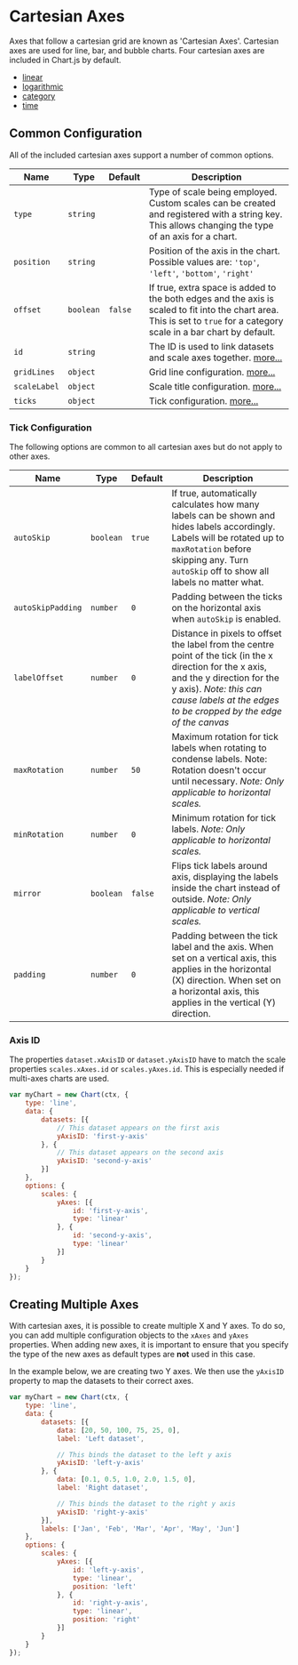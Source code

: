 # Cartesian Axes

Axes that follow a cartesian grid are known as 'Cartesian Axes'. Cartesian axes are used for line, bar, and bubble charts. Four cartesian axes are included in Chart.js by default.

* [linear](./linear.md#linear-cartesian-axis)
* [logarithmic](./logarithmic.md#logarithmic-cartesian-axis)
* [category](./category.md#category-cartesian-axis)
* [time](./time.md#time-cartesian-axis)

## Common Configuration

All of the included cartesian axes support a number of common options.

| Name | Type | Default | Description
| ---- | ---- | ------- | -----------
| `type` | `string` | | Type of scale being employed. Custom scales can be created and registered with a string key. This allows changing the type of an axis for a chart.
| `position` | `string` | | Position of the axis in the chart. Possible values are: `'top'`, `'left'`, `'bottom'`, `'right'`
| `offset` | `boolean` | `false` | If true, extra space is added to the both edges and the axis is scaled to fit into the chart area. This is set to `true` for a category scale in a bar chart by default.
| `id` | `string` | | The ID is used to link datasets and scale axes together. [more...](#axis-id)
| `gridLines` | `object` | | Grid line configuration. [more...](styling.md#grid-line-configuration)
| `scaleLabel` | `object` | | Scale title configuration. [more...](labelling.md#scale-title-configuration)
| `ticks` | `object` | | Tick configuration. [more...](#tick-configuration)

### Tick Configuration
The following options are common to all cartesian axes but do not apply to other axes.

| Name | Type | Default | Description
| ---- | ---- | ------- | -----------
| `autoSkip` | `boolean` | `true` | If true, automatically calculates how many labels can be shown and hides labels accordingly. Labels will be rotated up to `maxRotation` before skipping any. Turn `autoSkip` off to show all labels no matter what.
| `autoSkipPadding` | `number` | `0` | Padding between the ticks on the horizontal axis when `autoSkip` is enabled.
| `labelOffset` | `number` | `0` | Distance in pixels to offset the label from the centre point of the tick (in the x direction for the x axis, and the y direction for the y axis). *Note: this can cause labels at the edges to be cropped by the edge of the canvas*
| `maxRotation` | `number` | `50` | Maximum rotation for tick labels when rotating to condense labels. Note: Rotation doesn't occur until necessary. *Note: Only applicable to horizontal scales.*
| `minRotation` | `number` | `0` | Minimum rotation for tick labels. *Note: Only applicable to horizontal scales.*
| `mirror` | `boolean` | `false` | Flips tick labels around axis, displaying the labels inside the chart instead of outside. *Note: Only applicable to vertical scales.*
| `padding` | `number` | `0` | Padding between the tick label and the axis. When set on a vertical axis, this applies in the horizontal (X) direction. When set on a horizontal axis, this applies in the vertical (Y) direction.

### Axis ID
The properties `dataset.xAxisID` or `dataset.yAxisID` have to match the scale properties `scales.xAxes.id` or `scales.yAxes.id`. This is especially needed if multi-axes charts are used.

```javascript
var myChart = new Chart(ctx, {
    type: 'line',
    data: {
        datasets: [{
            // This dataset appears on the first axis
            yAxisID: 'first-y-axis'
        }, {
            // This dataset appears on the second axis
            yAxisID: 'second-y-axis'
        }]
    },
    options: {
        scales: {
            yAxes: [{
                id: 'first-y-axis',
                type: 'linear'
            }, {
                id: 'second-y-axis',
                type: 'linear'
            }]
        }
    }
});
```

## Creating Multiple Axes

With cartesian axes, it is possible to create multiple X and Y axes. To do so, you can add multiple configuration objects to the `xAxes` and `yAxes` properties. When adding new axes, it is important to ensure that you specify the type of the new axes as default types are **not** used in this case.

In the example below, we are creating two Y axes. We then use the `yAxisID` property to map the datasets to their correct axes.

```javascript
var myChart = new Chart(ctx, {
    type: 'line',
    data: {
        datasets: [{
            data: [20, 50, 100, 75, 25, 0],
            label: 'Left dataset',

            // This binds the dataset to the left y axis
            yAxisID: 'left-y-axis'
        }, {
            data: [0.1, 0.5, 1.0, 2.0, 1.5, 0],
            label: 'Right dataset',

            // This binds the dataset to the right y axis
            yAxisID: 'right-y-axis'
        }],
        labels: ['Jan', 'Feb', 'Mar', 'Apr', 'May', 'Jun']
    },
    options: {
        scales: {
            yAxes: [{
                id: 'left-y-axis',
                type: 'linear',
                position: 'left'
            }, {
                id: 'right-y-axis',
                type: 'linear',
                position: 'right'
            }]
        }
    }
});
```
